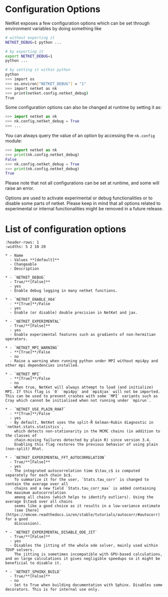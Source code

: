 # Configuration Options

NetKet exposes a few configuration options which can be set through environment variables by doing something like
```bash
# without exporting it
NETKET_DEBUG=1 python ...

# by exporting it
export NETKET_DEBUG=1
python ...

# by setting it within python
python
>>> import os
>>> os.environ["NETKET_DEBUG"] = "1"
>>> import netket as nk
>>> print(netket.config.netket_debug)
True
```
Some configuration options can also be changed at runtime by setting it as:
```python
>>> import netket as nk
>>> nk.config.netket_debug = True
>>> ...
```

You can always query the value of an option by accessing the `nk.config` module:
```python
>>> import netket as nk
>>> print(nk.config.netket_debug)
False
>>> nk.config.netket_debug = True
>>> print(nk.config.netket_debug)
True
```

Please note that not all configurations can be set at runtime, and some will raise an error.

Options are used to activate experimental or debug functionalities or to disable some parts of netket. 
Please keep in mind that all options related to experimental or internal functionalities might be removed in a future release.

# List of configuration options

`````{list-table}
:header-rows: 1
:widths: 5 2 10 20

* - Name
  - Values **[default]**
  - Changeable
  - Description

* - `NETKET_DEBUG`
  - True/**[False]**
  - yes
  - Enable debug logging in many netket functions.

* - `NETKET_ENABLE_X64`
  - **[True]**/False
  - yes
  - Enable (or disable) double precision in NetKet and jax.

* - `NETKET_EXPERIMENTAL`
  - True/**[False]**
  - yes
  - Enable experimental features such as gradients of non-hermitian operators.

* - `NETKET_MPI_WARNING`
  - **[True]**/False
  - no
  - Raise a warning when running python under MPI without mpi4py and other mpi dependencies installed.

* - `NETKET_MPI`
  - **[True]**/False
  - no
  - When true, NetKet will always attempt to load (and initialize) MPI. If this flag is `0` `mpi4py` and `mpi4jax` will not be imported. This can be used to prevent crashes with some `MPI` variants such as Cray which cannot be initialised when not running under `mpirun`.

* - `NETKET_USE_PLAIN_RHAT`
  - **[True]**/False
  - yes
  - By default, NetKet uses the split-R̂ Gelman-Rubin diagnostic in `netket.stats.statistics`,
    which detects non-stationarity in the MCMC chains (in addition to the classes of
    chain-mixing failures detected by plain R) since version 3.4.
    Enabling this flag restores the previous behavior of using plain (non-split) Rhat.

* - `NETKET_EXPERIMENTAL_FFT_AUTOCORRELATION`
  - True/**[False]**
  - yes
  - The integrated autocorrelation time $\tau_c$ is computed separately for each chain $c$.
    To summarize it for the user, `Stats.tau_corr` is changed to contain the average over all
    chains and a new field `Stats.tau_corr_max` is added containing the maximum autocorrelation
    among all chains (which helps to identify outliers). Using the average $\tau$ over all chains
    seems like a good choice as it results in a low-variance estimate
    (see [here](https://emcee.readthedocs.io/en/stable/tutorials/autocorr/#autocorr) for a good
    discussion).

* - `NETKET_EXPERIMENTAL_DISABLE_ODE_JIT`
  - True/**[False]**
  - yes
  - Disables the jitting of the whole ode solver, mainly used within TDVP solvers.
    The jitting is sometimes incompatible with GPU-based calculations, and on large calculations it gives negligible speedups so it might be beneficial to disable it.

* - `NETKET_SPHINX_BUILD`
  - True/**[False]**
  - no
  - Set to True when building documentation with Sphinx. Disables some decorators. This is for internal use only.
  
`````